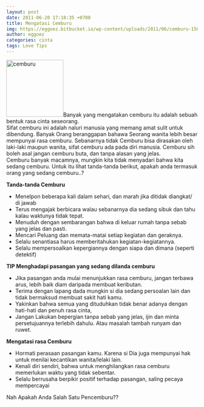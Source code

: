 ```yaml
---
layout: post
date: 2011-06-20 17:18:35 +0700
title: Mengatasi Cemburu
img: https://eggoez.bitbucket.io/wp-content/uploads/2011/06/cemburu-150x150.jpg
author: eggoez
categories: cinta
tags: Love Tips
---
```

<p><a href="https://eggoez.bitbucket.io/wp-content/uploads/2011/06/cemburu.jpg" class="fancybox image"><img class=" size-thumbnail wp-image-1616 alignleft" src="https://eggoez.bitbucket.io/wp-content/uploads/2011/06/cemburu-150x150.jpg" alt="cemburu" width="150" height="150"></a>Banyak yang mengatakan cemburu itu adalah sebuah bentuk rasa cinta seseorang.<br>
Sifat cemburu ini adalah naluri manusia yang memang amat sulit untuk dibendung. Banyak Orang beranggapan bahawa Seorang wanita lebih besar mempunyai rasa cemburu. Sebanarnya tidak Cemburu bisa dirasakan oleh laki-laki maupun wanita, sifat cemburu ada pada diri manusia. Cemburu sih boleh asal jangan cemburu buta, dan tanpa alasan yang jelas.<br>
Cemburu banyak macamnya, mungkin kita tidak menyadari bahwa kita sedang cemburu. Untuk itu lihat tanda-tanda berikut, apakah anda termasuk orang yang sedang cemburu..?<span id="more-321"></span></p>
<p><strong>Tanda-tanda Cemburu</strong></p>
<ul>
<li>Menelpon beberapa kali dalam sehari, dan marah jika ditidak diangkat/ di jawab</li>
<li>Terus mengajak berbicara walau sebanarnya dia sedang sibuk dan tahu kalau waktunya tidak tepat.</li>
<li>Menuduh dengan sembarangan bahwa di keluar rumah tanpa sebab yang jelas dan pasti.</li>
<li>Mencari Peluang dan memata-matai setiap kegiatan dan geraknya.</li>
<li>Selalu senantiasa harus memberitahukan kegiatan-kegiatannya.</li>
<li>Selalu mempersoalkan kepergiannya dengan siapa dan dimana (seperti detektif)</li>
</ul>
<p><strong>TIP Menghadapi pasangan yang sedang dilanda cemburu</strong></p>
<ul>
<li>Jika pasangan anda mulai menunjukkan rasa cemburu, jangan terbawa arus, lebih baik diam daripada membuat keributan.</li>
<li>Terima dengan lapang dada mungkin si dia sedang persoalan lain dan tidak bermaksud membuat sakit hati kamu.</li>
<li>Yakinkan bahwa semua yang dituduhkan tidak benar adanya dengan hati-hati dan penuh rasa cinta,</li>
<li>Jangan Lakukan bepergian tanpa sebab yang jelas, ijin dan minta persetujuannya terlebih dahulu. Atau masalah tambah runyam dan ruwet.</li>
</ul>
<p><strong>Mengatasi rasa Cemburu</strong></p>
<ul>
<li>Hormati perasaan pasangan kamu. Karena si Dia juga mempunyai hak untuk menilai kecantikan wanita/lelaki lain.</li>
<li>Kenali diri sendiri, bahwa untuk menghilangkan rasa cemburu memerlukan waktu yang tidak sebentar.</li>
<li>Selalu berrusaha berpikir positif terhadap pasangan, saling pecaya mempercayai</li>
</ul>
<p>Nah Apakah Anda Salah Satu Pencemburu??</p>